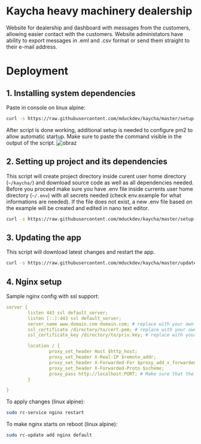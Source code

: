 # Kaycha heavy machinery dealership
Website for dealership and dashboard with messages from the customers, allowing easier contact with the customers.
Website administators have ability to export messages in .eml and .csv format or send them straight to their e-mail address.

# Deployment
## 1. Installing system dependencies
Paste in console on linux alpine:
```sh
curl -s https://raw.githubusercontent.com/mduckdev/kaycha/master/setup-alpine.sh | sh
```
After script is done working, additional setup is needed to configure pm2 to allow automatic startup. Make sure to paste the command visible in the output of the script.
![obraz](https://github.com/mduckdev/kaycha/assets/101923131/861ec848-9895-496e-9e5b-7253d575af78)

## 2. Setting up project and its dependencies

This script will create project directory inside curent user home directory (```~/kaycha/```) and download source code as well as all dependencies needed.
Before you proceed make sure you have .env file inside currents user home directory (```~/.env```) with all secrets needed (check env.example for what informations are needed). If the file does not exist, a new .env file based on the example will be created and edited in nano text editor.
```sh
curl -s https://raw.githubusercontent.com/mduckdev/kaycha/master/setup-project.sh | sh
```

## 3. Updating the app

This script will download latest changes and restart the app.
```sh
curl -s https://raw.githubusercontent.com/mduckdev/kaycha/master/updater.sh | sh
```

## 4. Nginx setup

Sample nginx config with ssl support:
```yaml
server {
        listen 443 ssl default_server;
        listen [::]:443 ssl default_server;
        server_name www.domain.com domain.com; # replace with your own domain
        ssl_certificate /directory/to/cert.pem; # replace with your own certificates
        ssl_certificate_key /directory/to/priv.key; # replace with your own certificates

        location / {
                proxy_set_header Host $http_host;
                proxy_set_header X-Real-IP $remote_addr;
                proxy_set_header X-Forwarded-For $proxy_add_x_forwarded_for;
                proxy_set_header X-Forwarded-Proto $scheme;
                proxy_pass http://localhost:PORT; # Make sure that the PORT is replaced with port number specified inside the .env file!
        }

}
```
To apply changes (linux alpine):
```sh
sudo rc-service nginx restart
```
To make nginx starts on reboot (linux alpine):
```sh
sudo rc-update add nginx default
```
